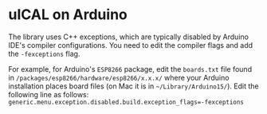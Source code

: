 uICAL on Arduino  <!-- omit in toc -->
================

The library uses C++ exceptions, which are typically disabled by Arduino IDE's compiler configurations. You need to edit the compiler flags and add the `-fexceptions` flag. 

For example, for Arduino's `ESP8266` package, edit the `boards.txt` file found in `/packages/esp8266/hardware/esp8266/x.x.x/` where your Arduino installation places board files (on Mac it is in `~/Library/Arduino15/`). Edit the following line as follows: `generic.menu.exception.disabled.build.exception_flags=-fexceptions`
